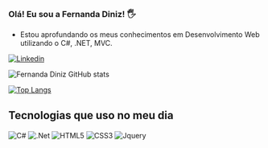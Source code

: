 ### Olá! Eu sou a Fernanda Diniz! 🖐️
- Estou aprofundando os meus conhecimentos em Desenvolvimento Web utilizando o C#, .NET, MVC.

[![Linkedin](https://img.shields.io/badge/LinkedIn-0077B5?style=for-the-badge&logo=linkedin&logoColor=white)](https://www.linkedin.com/in/fernanda-marcela-torres-diniz-2abb15207/)

![Fernanda Diniz GitHub stats](https://github-readme-stats.vercel.app/api?username=diniz736nanda&show_icons=true&theme=highcontrast)

[![Top Langs](https://github-readme-stats.vercel.app/api/top-langs/?username=diniz736nanda&layout=compact)](https://github.com/anuraghazra/github-readme-stats)

## Tecnologias que uso no meu dia

<div>
    <img align="center" alt="C#" src="https://img.shields.io/badge/C%23-239120?style=for-the-badge&logo=c-sharp&logoColor=white" />
    <img align="center" alt=".Net" src="https://img.shields.io/badge/.NET-5C2D91?style=for-the-badge&logo=.net&logoColor=white" />
    <img align="center" alt="HTML5" src="https://img.shields.io/badge/HTML5-E34F26?style=for-the-badge&logo=html5&logoColor=white" />
    <img align="center" alt="CSS3" src="https://img.shields.io/badge/CSS3-1572B6?style=for-the-badge&logo=css3&logoColor=white" />
    <img align="center" alt="Jquery" src="https://img.shields.io/badge/jQuery-0769AD?style=for-the-badge&logo=jquery&logoColor=white" />
</div>
